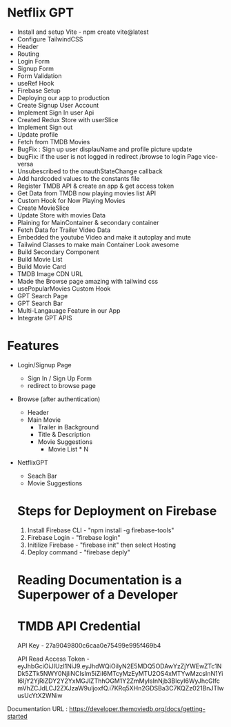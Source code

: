 # Netflix GPT

- Install and setup Vite - npm create vite@latest
- Configure TailwindCSS
- Header
- Routing
- Login Form
- Signup Form
- Form Validation
- useRef Hook
- Firebase Setup
- Deploying our app to production
- Create Signup User Account
- Implement Sign In user Api
- Created Redux Store with userSlice
- Implement Sign out
- Update profile
- Fetch from TMDB Movies
- BugFix : Sign up user displauName and profile picture update
- bugFix: if the user is not logged in redirect /browse to login Page vice-versa
- Unsubescribed to the onauthStateChange callback
- Add hardcoded values to the constants file
- Register TMDB API & create an app & get access token
- Get Data from TMDB now playing movies list API
- Custom Hook for Now Playing Movies
- Create MovieSlice
- Update Store with movies Data
- Plaining for MainContainer & secondary container
- Fetch Data for Trailer Video Data
- Embedded the youtube Video and make it autoplay and mute
- Tailwind Classes to make main Container Look awesome
- Build Secondary Component
- Build Movie List
- Build Movie Card
- TMDB Image CDN URL
- Made the Browse page amazing with tailwind css
- usePopularMovies Custom Hook
- GPT Search Page
- GPT Search Bar
- Multi-Langauage Feature in our App
- Integrate GPT APIS

# Features

- Login/Signup Page

  - Sign In / Sign Up Form
  - redirect to browse page

- Browse (after authentication)
  - Header
  - Main Movie
    - Trailer in Background
    - Title & Description
    - Movie Suggestions
      - Movie List \* N
- NetflixGPT

  - Seach Bar
  - Movie Suggestions

  # Steps for Deployment on Firebase

  1. Install Firebase CLI - "npm install -g firebase-tools"
  2. Firebase Login - "firebase login"
  3. Initilize Firebase - "firebase init" then select Hosting
  4. Deploy command - "firebase deply"

  # Reading Documentation is a Superpower of a Developer

  # TMDB API Credential

  API Key - 27a9049800c6caa0e75499e995f469b4

  API Read Access Token -
  eyJhbGciOiJIUzI1NiJ9.eyJhdWQiOiIyN2E5MDQ5ODAwYzZjYWEwZTc1NDk5ZTk5NWY0NjliNCIsIm5iZiI6MTcyMzEyMTU2OS4xMTYwMzcsInN1YiI6IjY2YjRiZDY2Y2YxMGJlZThhOGM1Y2ZmMyIsInNjb3BlcyI6WyJhcGlfcmVhZCJdLCJ2ZXJzaW9uIjoxfQ.i7KRq5XHn2GDSBa3C7KQZz021BnJTIwusUcYtX2WNiw

Documentation URL : https://developer.themoviedb.org/docs/getting-started
